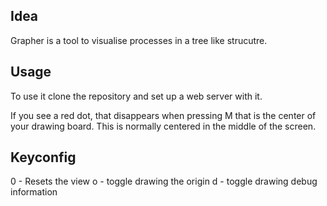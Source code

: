 ## Idea
Grapher is a tool to visualise processes in a tree like strucutre.

## Usage
To use it clone the repository and set up a web server with it.

If you see a red dot, that disappears when pressing M that is the center of your drawing board. This is normally centered in the middle of the screen.

## Keyconfig
0 - Resets the view
o - toggle drawing the origin
d - toggle drawing debug information